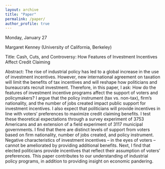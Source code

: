 ```yaml
---
layout: archive
title: "Paper"
permalink: /paper/
author_profile: true
---
```



Monday, January 27

Margaret Kenney (University of California, Berkeley) 

Title:  Cash, Cuts, and Controversy: How Features of Investment Incentives Affect Credit Claiming

Abstract: The rise of industrial policy has led to a global increase in the use of investment incentives. However, new international agreement on taxation will limit the benefits of tax incentives and will reshape how politicians and bureaucrats recruit investment. Therefore, in this paper, I ask: How do the features of investment incentive programs affect the support of voters and policymakers? I argue that the policy instrument (tax vs. non-tax), firm’s nationality, and the number of jobs created impact public support for investment incentives. I also expect that politicians will provide incentives in line with voters’ preferences to maximize credit claiming benefits. I test these theoretical expectations through a survey experiment of 3753 Americans and an extension of a field experiment of 3117 municipal governments. I find that there are distinct levels of support from voters based on firm nationality, number of jobs created, and policy instrument. Negative characteristics of investment incentives – in the eyes of voters – cannot be ameliorated by providing additional benefits. Next, I find that elected politicians provide incentives that reflect their assumption of voters’ preferences. This paper contributes to our understanding of industrial policy programs, in addition to providing insight on economic pandering.

